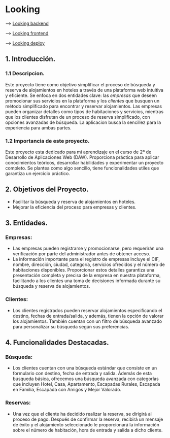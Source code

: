  # Looking

--> [Looking backend](https://github.com/Salvarobles/looking-backend.git)

--> [Looking frontend](https://github.com/Salvarobles/looking-frontend.git)

--> [Looking deploy](https://github.com/Salvarobles/looking-deploy.git)

## 1. Introducción.

### 1.1 Descripcion.

Este proyecto tiene como objetivo simplificar el proceso de búsqueda y reserva de alojamientos en hoteles a través de una plataforma web intuitiva y eficiente. Se enfoca en dos entidades clave: las _empresas_ que deseen promocionar sus servicios en la plataforma y los _clientes_ que busquen un método simplificado para encontrar y reservar alojamientos. Las empresas pueden organizar detalles como tipos de habitaciones y servicios, mientras que los clientes disfrutan de un proceso de reserva simplificado, con opciones avanzadas de búsqueda. La aplicacion busca la sencillez para la experiencia para ambas partes.

### 1.2 Importancia de este proyecto.

Este proyecto esta dedicado para mi aprendizaje en el curso de 2º de Desarrollo de Aplicaciones Web (DAW). Proporciona práctica para aplicar conocimientos teóricos, desarrollar habilidades y experimentar un proyecto completo. Se plantea como algo sencillo, tiene funcionalidades utiles que garantiza un ejercicio práctico.

## 2. Objetivos del Proyecto.

- Facilitar la búsqueda y reserva de alojamientos en hoteles.
- Mejorar la eficiencia del proceso para empresas y clientes.

## 3. Entidades.

### Empresas:

- Las empresas pueden registrarse y promocionarse, pero requerirán una verificación por parte del administrador antes de obtener acceso.
- La información importante para el registro de empresas incluye el CIF, nombre, dirección, ciudad, categoría, servicios ofrecidos y el número de habitaciones disponibles. Proporcionar estos detalles garantiza una presentación completa y precisa de la empresa en nuestra plataforma, facilitando a los clientes una toma de decisiones informada durante su búsqueda y reserva de alojamientos.

### Clientes:

- Los clientes registrados pueden reservar alojamientos especificando el destino, fechas de entrada/salida, y además, tienen la opción de valorar los alojamientos. También cuentan con un filtro de búsqueda avanzado para personalizar su búsqueda según sus preferencias.

## 4. Funcionalidades Destacadas.

### Búsqueda:

- Los clientes cuentan con una búsqueda estándar que consiste en un formulario con destino, fecha de entrada y salida. Además de esta búsqueda básica, ofrecemos una búsqueda avanzada con categorías que incluyen Hotel, Casa, Apartamento, Escapadas Rurales, Escapada en Familia, Escapada con Amigos y Mejor Valorado.

### Reservas:

- Una vez que el cliente ha decidido realizar la reserva, se dirigirá al proceso de pago. Después de confirmar la reserva, recibirá un mensaje de éxito y el alojamiento seleccionado le proporcionará la información sobre el número de habitación, hora de entrada y salida a dicho cliente.
